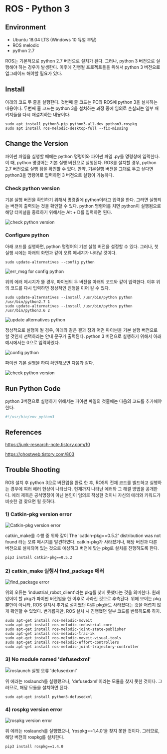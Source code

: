 # ROS - Python 3

## Environment

- Ubuntu 18.04 LTS (Windows 10 듀얼 부팅)
- ROS melodic
- python 2.7

ROS는 기본적으로 python 2.7 버전으로 설치가 된다. 그러나, python 3 버전으로 실행해야 하는 경우가 발생한다. 이후에 진행될 프로젝트들을 위해서 python 3 버전으로 업그레이드 해야할 필요가 있다. 



## Install

아래의 코드 두 줄을 실행한다. 첫번째 줄 코드는 PC와 ROS에 python 3을 설치하는 내용이다. 두번째 줄 코드는 python 3을 설치하는 과정 중에 임의로 손실되는 일부 패키지들을 다시 재설치하는 내용이다. 

```
sudo apt install python3-pip python3-all-dev python3-rospkg
sudo apt install ros-melodic-desktop-full --fix-missing
```



## Change the Version

파이썬 파일을 실행할 때에는 python 명령어와 파이썬 파일 .py를 명령창에 입력한다. 이 때, python 명령어는 기본 실행 버전으로 실행된다. ROS를 설치할 경우, python 2.7 버전으로 실행 됨을 확인할 수 있다. 만약, 기본실행 버전을 그대로 두고 싶다면 python3을 명령어로 입력하면 3 버전으로 실행이 가능하다.

### Check python version

기본 실행 버전을 확인하기 위해서 명령줄에 python이라고 입력을 한다. 그러면 실행되는 버전이 출력되는 것을 확인할 수 있다. python 명령어를 치면 python이 실행됨으로 해당 터미널을 종료하기 위해서는 Alt + D를 입력하면 된다. 

![check python version](https://user-images.githubusercontent.com/91526930/188057211-98228f05-6b44-438b-a085-e582442ed4d4.png)



### Configure python

아래 코드를 실행하면, python 명령어의 기본 실행 버전을 설정할 수 있다. 그러나, 첫 실행 시에는 아래의 화면과 같이 오류 메세지가 나타날 것이다. 

```
sudo update-alternatives --config python
```

![err_msg for config python](https://user-images.githubusercontent.com/91526930/188057624-75a128e9-3fa5-4f58-81da-fb9b052289d8.png)



위의 에러 메시지가 뜰 경우, 파이썬의 두 버전을 아래의 코드와 같이 입력한다. 이후 위의 코드를 다시 입력하면 정상적인 진행을 이어 갈 수 있다.

```
sudo update-alternatives --install /usr/bin/python python /usr/bin/python2.7 1
sudo update-alternatives --install /usr/bin/python python /usr/bin/python3.6 2
```

![update alternatives python](https://user-images.githubusercontent.com/91526930/188057768-95acd6f3-7b42-400f-a9d8-7aee0b2c82bd.png)



정상적으로 실행이 될 경우, 아래와 같은 결과 창과 어떤 파이썬을 기본 실행 버전으로 할 것인지 선택하라는 안내 문구가 출력된다. python 3 버전으로 실행하기 위해서 아래 예시에서는 0으로 입력하였다. 

![config python](https://user-images.githubusercontent.com/91526930/188060408-80174607-4d26-4dac-9636-c5a65f0e1297.png)



파이썬 기본 실행을 하여 확인해보면 다음과 같다.

![check python version](https://user-images.githubusercontent.com/91526930/188060647-0bbe5add-2036-4db9-9f5e-60eeadeb9933.png)



## Run Python Code

python 3버전으로 실행하기 위해서는 파이썬 파일의 첫줄에는 다음의 코드를 추가해야 한다.

```python
#!/usr/bin/env python3
```




## References

https://junk-research-note.tistory.com/10

https://ghostweb.tistory.com/803





## Trouble Shooting

ROS 설치 후 python 3으로 버전업을 완료 한 후, ROS의 전체 코드를 빌드하고 실행하는 경우에 여러 에러 현상이 나타났다. 현재까지 나타난 에러와 그 해결 방법을 공개한다. 에러 제목은 공식명칭이 아닌 본인이 임의로 작성한 것이니 자신의 에러와 키워드가 비슷한 걸 찾으면 될 듯하다.

### 1) Catkin-pkg version error

![Catkin-pkg version error](https://user-images.githubusercontent.com/91526930/188062142-b462e0a1-2423-4a29-90b4-01fbdbb3eb4e.png)

catkin_make를 수행 중 위와 같이 The 'catkin-pkg==0.5.2' distribution was not found 라는 오류 메시지를 발견하였다. catkin-pkg가 사라졌거나, 해당 버전과 다른 버전으로 설치되어 있는 것으로 예상하고 버전에 맞는 pkg로 설치를 진행하도록 한다.

```
pip3 install catkin-pkg==0.5.2
```



### 2) catkin_make 실행시 find_package 에러

![find_package error](https://user-images.githubusercontent.com/91526930/188062465-c4ba8f47-ff9d-4800-98e2-a59bfbdcd05b.png)

위의 오류는 'industrial_robot_client'라는 pkg를 찾지 못했다는 것을 의미한다. 원래 있어야 할 pkg가 파이썬 버전업을 한 이후로 사라진 것으로 추측된다. 위에 보이는 pkg 뿐만이 아니라, ROS 설치시 추가로 설치했던 다른 pkg들도 사라졌다는 것을 어렵지 않게 확인할 수 있었다. 번거롭지만, ROS 설치 시 진행했던 일부 코드를 반복하도록 하자.

```
sudo apt-get install ros-melodic-moveit
sudo apt-get install ros-melodic-industrial-core
sudo apt-get install ros-melodic-joint-state-publisher
sudo apt-get install ros-melodic-trac-ik
sudo apt-get install ros-melodic-moveit-visual-tools
sudo apt-get install ros-melodic-effort-controllers
sudo apt-get install ros-melodic-joint-trajectory-controller
```



### 3) No module named 'defusedxml'

![roslaunch 실행 오류 'defusedxml'](https://user-images.githubusercontent.com/91526930/188063189-4243d425-e65d-47df-8bd5-9f6a306a570f.png)

위 에러는 roslaunch를 실행했으나, 'defusedxml'이라는 모듈을 찾지 못한 것이다. 그러므로, 해당 모듈을 설치하면 된다.

```
sudo apt-get install python3-defusedxml
```



### 4) rospkg version error

![rospkg version error](https://user-images.githubusercontent.com/91526930/188063636-011bba16-2aee-4a0d-afd0-6df136ed844a.png)

위 에러는 roslaunch를 실행했으나, 'rospkg==1.4.0'을 찾지 못한 것이다. 그러므로, 해당 버전의 rospkg를 설치한다.

```
pip3 install rospkg==1.4.0
```









